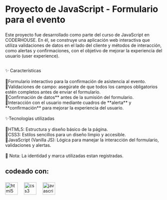 <h1 align="left">Proyecto de JavaScript - Formulario para el evento</h1>

###

<p align="left">Este proyecto fue desarrollado como parte del curso de JavaScript en CODERHOUSE. En él, se construye una aplicación web interactiva que utiliza validaciones de datos en el lado del cliente y métodos de interacción, como alertas y confirmaciones, con el objetivo de mejorar la experiencia del usuario (user experience).</p>

###

<h2 align="left"></h2>

###

<p align="left">✨ Características<br><br>🔸Formulario interactivo para la confirmación de asistencia al evento.<br>🔸Validaciones de campo: asegúrate de que todos los campos obligatorios estén completos antes de enviar el formulario.<br>🔸Confirmación de datos** antes de la sumisión del formulario.<br>🔸Interacción con el usuario mediante cuadros de **alerta** y **confirmación** para mejorar la experiencia del usuario.<br><br>✨Tecnologías utilizadas<br><br>🔸HTML5: Estructura y diseño básico de la página.<br>🔸CSS3: Estilos sencillos para un diseño limpio y accesible.<br>🔸JavaScript (Vanilla JS): Lógica para manejar la interacción del formulario, validaciones y alertas.<br><br> 🚫 Nota: La identidad y marca utilizadas estan registradas.</p>

###

<h2 align="left">codeado con:</h2>

###

<div align="left">
  <img src="https://cdn.jsdelivr.net/gh/devicons/devicon/icons/html5/html5-original.svg" height="40" alt="html5 logo"  />
  <img width="12" />
  <img src="https://cdn.jsdelivr.net/gh/devicons/devicon/icons/css3/css3-original.svg" height="40" alt="css3 logo"  />
  <img width="12" />
  <img src="https://cdn.jsdelivr.net/gh/devicons/devicon/icons/javascript/javascript-original.svg" height="40" alt="javascript logo"  />
</div>